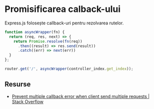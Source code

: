 # Promisificarea calback-ului

Express.js folosește callback-uri pentru rezolvarea rutelor.

```javascript
function asyncWrapper(fn) {
  return (req, res, next) => {
    return Promise.resolve(fn(req))
      .then((result) => res.send(result))
      .catch((err) => next(err))
  }
};

router.get('/', asyncWrapper(controller_index.get_index));
```

## Resurse

- [Prevent multiple callback error when client send multiple requests | Stack Overflow](https://stackoverflow.com/questions/63781229/prevent-multiple-callback-error-when-client-send-multiple-requests/63879432#63879432)
